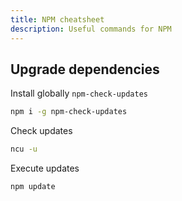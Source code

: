 ```yaml
---
title: NPM cheatsheet
description: Useful commands for NPM
---
```


## Upgrade dependencies

Install globally `npm-check-updates`

```bash
npm i -g npm-check-updates
```

Check updates

```bash
ncu -u
```

Execute updates

```bash
npm update
```
